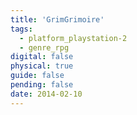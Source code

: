 ```yaml
---
title: 'GrimGrimoire'
tags:
  - platform_playstation-2
  - genre_rpg
digital: false
physical: true
guide: false
pending: false
date: 2014-02-10
---
```


